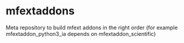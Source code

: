 # mfextaddons
Meta repository to build mfext addons in the right order
(for example mfextaddon_python3_ia depends on mfextaddon_scientific)
